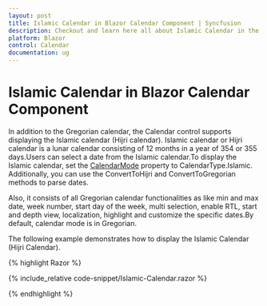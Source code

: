 ```yaml
---
layout: post
title: Islamic Calendar in Blazor Calendar Component | Syncfusion
description: Checkout and learn here all about Islamic Calendar in the Syncfusion Blazor Calendar component and much more.
platform: Blazor
control: Calendar
documentation: ug
---
```


# Islamic Calendar in Blazor Calendar Component

In addition to the Gregorian calendar, the Calendar control supports displaying the Islamic calendar (Hijri calendar). Islamic calendar or Hijri calendar is a lunar calendar consisting of 12 months in a year of 354 or 355 days.Users can select a date from the Islamic calendar.To display the Islamic calendar, set the [CalendarMode](https://help.syncfusion.com/cr/blazor/Syncfusion.Blazor.Calendars.SfCalendar-1.html#Syncfusion_Blazor_Calendars_SfCalendar_1_CalendarMode) property to CalendarType.Islamic. Additionally, you can use the ConvertToHijri and ConvertToGregorian methods to parse dates.


Also, it consists of all Gregorian calendar functionalities as like min and max date, week number, start day of the week, multi selection, enable RTL, start and depth view, localization, highlight and customize the specific dates.By default, calendar mode is in Gregorian.

The following example demonstrates how to display the Islamic Calendar (Hijri Calendar).

{% highlight Razor %}

{% include_relative code-snippet/Islamic-Calendar.razor %}

{% endhighlight %} 
